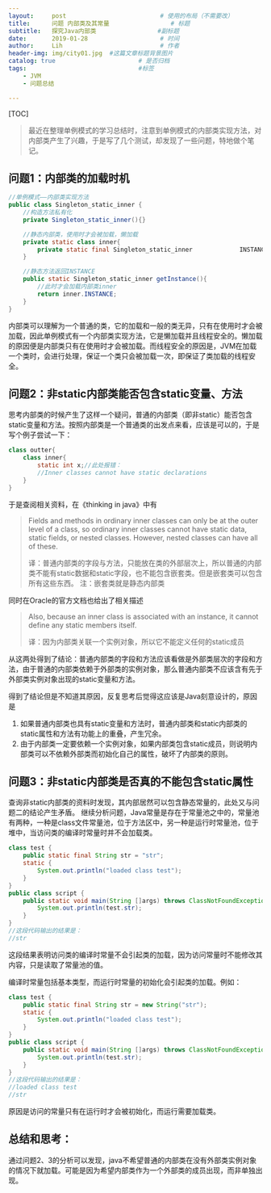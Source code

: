 ```yaml
---
layout:     post   				          # 使用的布局（不需要改）
title:      问题 内部类及其常量				   # 标题 
subtitle:   探究Java内部类		          #副标题
date:       2019-01-28 				      # 时间
author:     Lih 						  # 作者
header-img: img/city01.jpg 	#这篇文章标题背景图片
catalog: true 						# 是否归档
tags:								#标签
    - JVM
    - 问题总结

---
```


[TOC]



> 最近在整理单例模式的学习总结时，注意到单例模式的内部类实现方法，对内部类产生了兴趣，于是写了几个测试，却发现了一些问题，特地做个笔记。

## 问题1：内部类的加载时机

```java
//单例模式——内部类实现方法
public class Singleton_static_inner {
    //构造方法私有化
    private Singleton_static_inner(){}

    //静态内部类，使用时才会被加载，懒加载
    private static class inner{
        private static final Singleton_static_inner 			INSTANCE = new Singleton_static_inner();
    }

    //静态方法返回INSTANCE
    public static Singleton_static_inner getInstance(){
        //此时才会加载内部类inner
        return inner.INSTANCE;
    }
}
```

内部类可以理解为一个普通的类，它的加载和一般的类无异，只有在使用时才会被加载，因此单例模式有一个内部类实现方法，它是懒加载并且线程安全的。懒加载的原因便是内部类只有在使用时才会被加载。而线程安全的原因是，JVM在加载一个类时，会进行处理，保证一个类只会被加载一次，即保证了类加载的线程安全。

## 问题2：非static内部类能否包含static变量、方法

思考内部类的时候产生了这样一个疑问，普通的内部类（即非static）能否包含static变量和方法。按照内部类是一个普通类的出发点来看，应该是可以的，于是写个例子尝试一下：

```java
class outter{
    class inner{
        static int x;//此处报错：
        //Inner classes cannot have static declarations
    }
}
```

于是查阅相关资料，在《thinking in java》中有

> Fields and methods in ordinary inner classes can only be at the outer level of a class, so ordinary inner classes cannot have static data, static fields, or nested classes. However, nested classes can have all of these.
>
> 译：普通内部类的字段与方法，只能放在类的外部层次上，所以普通的内部类不能有static数据和static字段，也不能包含嵌套类。但是嵌套类可以包含所有这些东西。	注：嵌套类就是静态内部类

同时在Oracle的官方文档也给出了相关描述

> Also, because an inner class is associated with an instance, it cannot define any static members itself.
>
> 译：因为内部类关联一个实例对象，所以它不能定义任何的static成员

从这两处得到了结论：普通内部类的字段和方法应该看做是外部类层次的字段和方法，由于普通的内部类依赖于外部类的实例对象，那么普通内部类不应该含有先于外部类实例对象出现的static变量和方法。

得到了结论但是不知道其原因，反复思考后觉得这应该是Java刻意设计的，原因是

1. 如果普通内部类也具有static变量和方法时，普通内部类和static内部类的static属性和方法有功能上的重叠，产生冗余。
2. 由于内部类一定要依赖一个实例对象，如果内部类包含static成员，则说明内部类可以不依赖外部类而初始化自己的属性，破坏了内部类的原则。


## 问题3：非static内部类是否真的不能包含static属性

查询非static内部类的资料时发现，其内部居然可以包含静态常量的，此处又与问题二的结论产生矛盾。
继续分析问题，Java常量是存在于常量池之中的，常量池有两种，一种是class文件常量池，位于方法区中，另一种是运行时常量池，位于堆中，当访问类的编译时常量时并不会加载类。

```java
class test {
    public static final String str = "str";
    static {
        System.out.println("loaded class test");
    }
}
public class script {
    public static void main(String []args) throws ClassNotFoundException {
        System.out.println(test.str);
    }
}
//这段代码输出的结果是：
//str
```

这段结果表明访问类的编译时常量不会引起类的加载，因为访问常量时不能修改其内容，只是读取了常量池的值。

编译时常量包括基本类型，而运行时常量的初始化会引起类的加载。例如：

```Java
class test {
    public static final String str = new String("str");
    static {
        System.out.println("loaded class test");
    }
}
public class script {
    public static void main(String []args) throws ClassNotFoundException {
        System.out.println(test.str);
    }
}
//这段代码输出的结果是：
//loaded class test
//str
```

原因是访问的常量只有在运行时才会被初始化，而运行需要加载类。

## 总结和思考：

通过问题2、3的分析可以发现，java不希望普通的内部类在没有外部类实例对象的情况下就加载。可能是因为希望内部类作为一个外部类的成员出现，而非单独出现。
